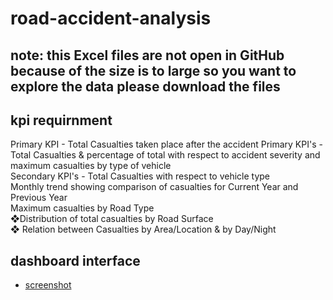 # road-accident-analysis
## note: this Excel files are not open in GitHub because of the size is to large so you want to explore the data please download the files
## kpi requirnment
Primary KPI - Total Casualties taken place after the accident
Primary KPI's - Total Casualties & percentage of total with respect to accident severity and maximum casualties by type of vehicle    
Secondary KPI's - Total Casualties with respect to vehicle type            
Monthly trend showing comparison of casualties for Current Year and Previous Year    
Maximum casualties by Road Type    
❖Distribution of total casualties by Road Surface     
❖ Relation between Casualties by Area/Location & by Day/Night
## dashboard interface
- <a href="https://github.com/sudheerbabuk14/road-accident-analysis-using-excel/blob/main/road%20accident%20dashboard%20screen%20shot.png">screenshot</a>
